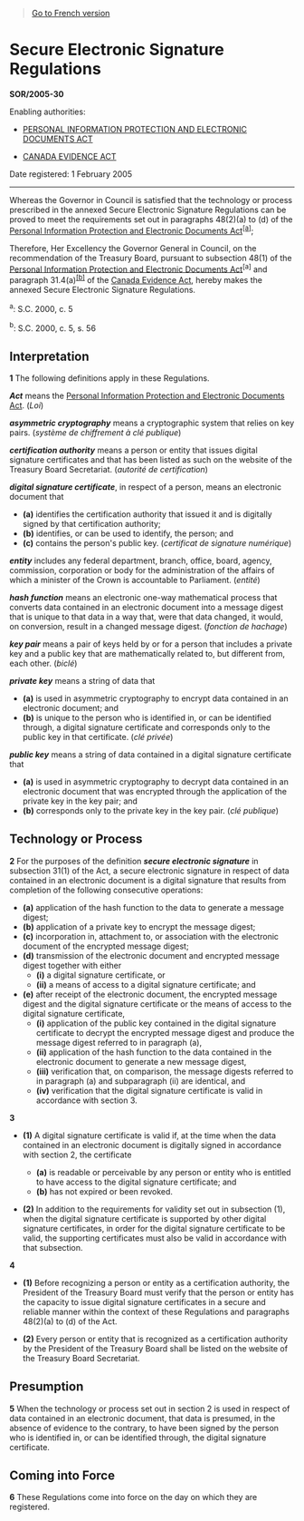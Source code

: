 > [Go to French version](/fr/Règlements/Décrets,%20ordonnances%20et%20règlements%20statutaires/2005/30.md)

# Secure Electronic Signature Regulations

**SOR/2005-30**

Enabling authorities: 
- [PERSONAL INFORMATION PROTECTION AND ELECTRONIC DOCUMENTS ACT](/en/Acts/Statutes%20of%20Canada/2000/c.%205.md)

- [CANADA EVIDENCE ACT](/en/Acts/Revised%20Statutes%20of%20Canada/C/C-5.md)

Date registered: 1 February 2005

----------

Whereas the Governor in Council is satisfied that the technology or process prescribed in the annexed Secure Electronic Signature Regulations can be proved to meet the requirements set out in paragraphs 48(2)(a) to (d) of the [Personal Information Protection and Electronic Documents Act](/en/Acts/Statutes%20of%20Canada/2000/c.%205.md)<sup><a href='#footnotea_e'>[a]</a></sup>;

Therefore, Her Excellency the Governor General in Council, on the recommendation of the Treasury Board, pursuant to subsection 48(1) of the [Personal Information Protection and Electronic Documents Act](/en/Acts/Statutes%20of%20Canada/2000/c.%205.md)<sup>[a]</sup> and paragraph 31.4(a)<sup><a href='#footnoteb_e'>[b]</a></sup> of the [Canada Evidence Act](/en/Acts/Revised%20Statutes%20of%20Canada/C/C-5.md), hereby makes the annexed Secure Electronic Signature Regulations.



<a name='footnotea_e'><sup>a</sup></a>: S.C.  2000, c. 5<br />

<a name='footnoteb_e'><sup>b</sup></a>: S.C.  2000, c. 5, s. 56<br />


## Interpretation


**1** The following definitions apply in these Regulations.

***Act*** means the [Personal Information Protection and Electronic Documents Act](/en/Acts/Statutes%20of%20Canada/2000/c.%205.md). (*Loi*)

***asymmetric cryptography*** means a cryptographic system that relies on key pairs. (*système de chiffrement à clé publique*)

***certification authority*** means a person or entity that issues digital signature certificates and that has been listed as such on the website of the Treasury Board Secretariat. (*autorité de certification*)

***digital signature certificate***, in respect of a person, means an electronic document that
- **(a)** identifies the certification authority that issued it and is digitally signed by that certification authority;
- **(b)** identifies, or can be used to identify, the person; and
- **(c)** contains the person's public key. (*certificat de signature numérique*)

***entity*** includes any federal department, branch, office, board, agency, commission, corporation or body for the administration of the affairs of which a minister of the Crown is accountable to Parliament. (*entité*)

***hash function*** means an electronic one-way mathematical process that converts data contained in an electronic document into a message digest that is unique to that data in a way that, were that data changed, it would, on conversion, result in a changed message digest. (*fonction de hachage*)

***key pair*** means a pair of keys held by or for a person that includes a private key and a public key that are mathematically related to, but different from, each other. (*biclé*)

***private key*** means a string of data that
- **(a)** is used in asymmetric cryptography to encrypt data contained in an electronic document; and
- **(b)** is unique to the person who is identified in, or can be identified through, a digital signature certificate and corresponds only to the public key in that certificate. (*clé privée*)

***public key*** means a string of data contained in a digital signature certificate that
- **(a)** is used in asymmetric cryptography to decrypt data contained in an electronic document that was encrypted through the application of the private key in the key pair; and
- **(b)** corresponds only to the private key in the key pair. (*clé publique*)




## Technology or Process


**2** For the purposes of the definition ***secure electronic signature*** in subsection 31(1) of the Act, a secure electronic signature in respect of data contained in an electronic document is a digital signature that results from completion of the following consecutive operations:
- **(a)** application of the hash function to the data to generate a message digest;
- **(b)** application of a private key to encrypt the message digest;
- **(c)** incorporation in, attachment to, or association with the electronic document of the encrypted message digest;
- **(d)** transmission of the electronic document and encrypted message digest together with either
	- **(i)** a digital signature certificate, or
	- **(ii)** a means of access to a digital signature certificate; and
- **(e)** after receipt of the electronic document, the encrypted message digest and the digital signature certificate or the means of access to the digital signature certificate,
	- **(i)** application of the public key contained in the digital signature certificate to decrypt the encrypted message digest and produce the message digest referred to in paragraph (a),
	- **(ii)** application of the hash function to the data contained in the electronic document to generate a new message digest,
	- **(iii)** verification that, on comparison, the message digests referred to in paragraph (a) and subparagraph (ii) are identical, and
	- **(iv)** verification that the digital signature certificate is valid in accordance with section 3.



**3** 

- **(1)** A digital signature certificate is valid if, at the time when the data contained in an electronic document is digitally signed in accordance with section 2, the certificate
	- **(a)** is readable or perceivable by any person or entity who is entitled to have access to the digital signature certificate; and
	- **(b)** has not expired or been revoked.

- **(2)** In addition to the requirements for validity set out in subsection (1), when the digital signature certificate is supported by other digital signature certificates, in order for the digital signature certificate to be valid, the supporting certificates must also be valid in accordance with that subsection.



**4** 

- **(1)** Before recognizing a person or entity as a certification authority, the President of the Treasury Board must verify that the person or entity has the capacity to issue digital signature certificates in a secure and reliable manner within the context of these Regulations and paragraphs 48(2)(a) to (d) of the Act.

- **(2)** Every person or entity that is recognized as a certification authority by the President of the Treasury Board shall be listed on the website of the Treasury Board Secretariat.




## Presumption


**5** When the technology or process set out in section 2 is used in respect of data contained in an electronic document, that data is presumed, in the absence of evidence to the contrary, to have been signed by the person who is identified in, or can be identified through, the digital signature certificate.




## Coming into Force


**6** These Regulations come into force on the day on which they are registered.


